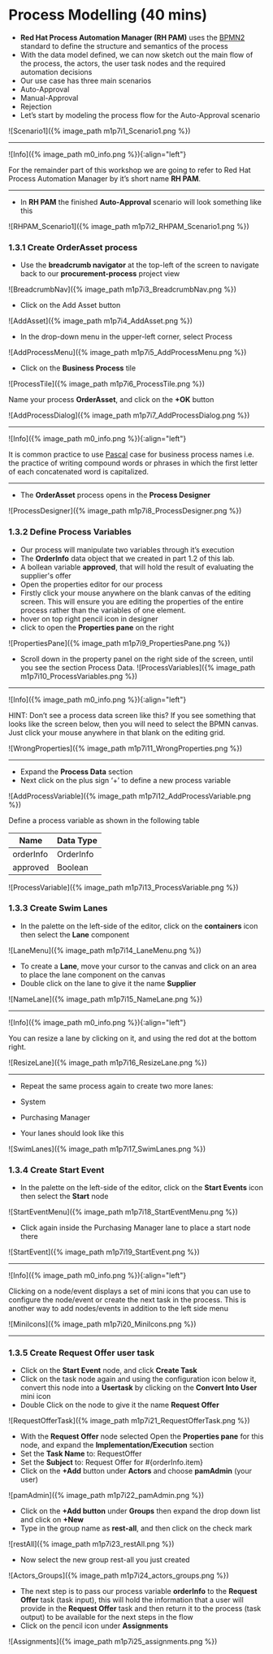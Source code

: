 # Process Modelling (40 mins)

- **Red Hat Process Automation Manager (RH PAM)** uses the [BPMN2](https://www.omg.org/bpmn/) standard to define the structure and semantics of the process
- With the data model defined, we can now sketch out the main flow of the process, the actors, the user task nodes and the required automation decisions
- Our use case has three main scenarios
 - Auto-Approval
 - Manual-Approval
 - Rejection
- Let’s start by modeling the process flow for the Auto-Approval scenario

![Scenario1]({% image_path m1p7i1_Scenario1.png %})


---
![Info]({% image_path m0_info.png %}){:align="left"} 

For the remainder part of this workshop we are going to refer to Red Hat Process Automation Manager by it’s short name **RH PAM**. 

---

- In **RH PAM** the finished **Auto-Approval** scenario will look something like this

![RHPAM_Scenario1]({% image_path m1p7i2_RHPAM_Scenario1.png %})



### 1.3.1 Create OrderAsset process

- Use the **breadcrumb navigator** at the top-left of the screen to navigate back to our **procurement-process** project view

![BreadcrumbNav]({% image_path m1p7i3_BreadcrumbNav.png %})

- Click on the Add Asset button

![AddAsset]({% image_path m1p7i4_AddAsset.png %})

- In the drop-down menu in the upper-left corner, select Process

![AddProcessMenu]({% image_path m1p7i5_AddProcessMenu.png %})

- Click on the **Business Process** tile

![ProcessTile]({% image_path m1p7i6_ProcessTile.png %})

Name your process **OrderAsset**, and click on the **+OK** button

![AddProcessDialog]({% image_path m1p7i7_AddProcessDialog.png %})


---
![Info]({% image_path m0_info.png %}){:align="left"} 

It is common practice to use [Pascal](https://techterms.com/definition/pascalcase) case for business process names i.e. the practice of writing compound words or phrases in which the first letter of each concatenated word is capitalized.

---

- The **OrderAsset** process opens in the **Process Designer**

![ProcessDesigner]({% image_path m1p7i8_ProcessDesigner.png %})

### 1.3.2 Define Process Variables

- Our process will manipulate two variables through it’s execution
 - The **OrderInfo** data object that we created in part 1.2 of this lab.
 - A bollean variable **approved**, that will hold the result of evaluating the supplier's offer
- Open the properties editor for our process
 - Firstly click your mouse anywhere on the blank canvas of the editing screen. This will ensure you are editing the properties of the entire process rather than the variables of one element.
 - hover on top right pencil icon in designer
 - click to open the **Properties pane** on the right
 
 ![PropertiesPane]({% image_path m1p7i9_PropertiesPane.png %})

- Scroll down in the property panel on the right side of the screen, until you see the section Process Data.
![ProcessVariables]({% image_path m1p7i10_ProcessVariables.png %})


---
![Info]({% image_path m0_info.png %}){:align="left"} 

HINT: Don’t see a process data screen like this? 
If you see something that looks like the screen below, then you will need to select the BPMN canvas. Just click your mouse anywhere in that blank on the editing grid.

![WrongProperties]({% image_path m1p7i11_WrongProperties.png %})

---

- Expand the **Process Data** section
- Next click on the plus sign ‘+’ to define a new process variable

![AddProcessVariable]({% image_path m1p7i12_AddProcessVariable.png %})

Define a process variable as shown in the following table

|      Name     |    Data Type   |  
| ------------- | -------------- |
|   orderInfo   |   OrderInfo    |    
|   approved    |    Boolean     |    

![ProcessVariable]({% image_path m1p7i13_ProcessVariable.png %})



### 1.3.3 Create Swim Lanes

- In the palette on the left-side of the editor, click on the **containers** icon then select the **Lane** component

![LaneMenu]({% image_path m1p7i14_LaneMenu.png %})

- To create a **Lane**, move your cursor to the canvas and click on an area to place the lane component on the canvas
- Double click on the lane to give it the name **Supplier**

![NameLane]({% image_path m1p7i15_NameLane.png %})



---
![Info]({% image_path m0_info.png %}){:align="left"} 

You can resize a lane by clicking on it, and using the red dot at the bottom right.

![ResizeLane]({% image_path m1p7i16_ResizeLane.png %})

---

- Repeat the same process again to create two more lanes:
 - System
 - Purchasing Manager
 
- Your lanes should look like this

![SwimLanes]({% image_path m1p7i17_SwimLanes.png %})



### 1.3.4 Create Start Event

- In the palette on the left-side of the editor, click on the **Start Events** icon then select the **Start** node

![StartEventMenu]({% image_path m1p7i18_StartEventMenu.png %})

- Click again inside the Purchasing Manager lane to place a start node there

![StartEvent]({% image_path m1p7i19_StartEvent.png %})


---
![Info]({% image_path m0_info.png %}){:align="left"} 

Clicking on a node/event displays a set of mini icons that you can use to configure the node/event or create the next task in the process. This is another way to add nodes/events in addition to the left side menu

![MiniIcons]({% image_path m1p7i20_MiniIcons.png %})

---

### 1.3.5 Create Request Offer user task

- Click on the **Start Event** node, and click **Create Task**
- Click on the task node again and using the configuration icon below it, convert this node into a **Usertask** by clicking on the **Convert Into User** mini icon
- Double Click on the node to give it the name **Request Offer**

![RequestOfferTask]({% image_path m1p7i21_RequestOfferTask.png %})

- With the **Request Offer** node selected Open the **Properties pane** for this node, and expand the **Implementation/Execution** section
- Set the **Task Name** to: RequestOffer
- Set the **Subject** to: Request Offer for #{orderInfo.item}
- Click on the **+Add** button under **Actors** and choose **pamAdmin** (your user)

![pamAdmin]({% image_path m1p7i22_pamAdmin.png %})

- Click on the **+Add button** under **Groups** then expand the drop down list and click on **+New** 
- Type in the group name as **rest-all**, and then click on the check mark

![restAll]({% image_path m1p7i23_restAll.png %})

- Now select the new group rest-all you just created

![Actors_Groups]({% image_path m1p7i24_actors_groups.png %})

- The next step is to pass our process variable **orderInfo** to the **Request Offer** task (task input), this will hold the information that a user will provide in the **Request Offer** task and then return it to the process (task output) to be available for the next steps in the flow
- Click on the pencil icon under **Assignments**

![Assignments]({% image_path m1p7i25_assignments.png %})
